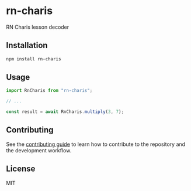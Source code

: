 # rn-charis

RN Charis lesson decoder

## Installation

```sh
npm install rn-charis
```

## Usage

```js
import RnCharis from "rn-charis";

// ...

const result = await RnCharis.multiply(3, 7);
```

## Contributing

See the [contributing guide](CONTRIBUTING.md) to learn how to contribute to the repository and the development workflow.

## License

MIT
